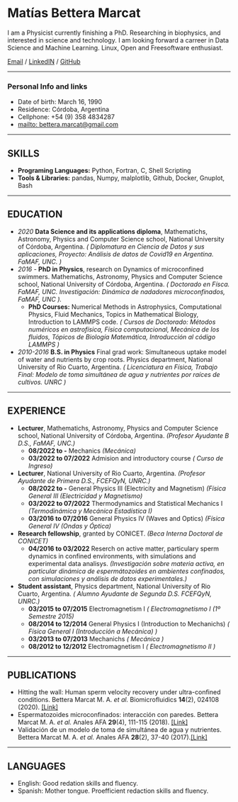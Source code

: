 
# Matías Bettera Marcat

I am a Physicist currently finishing a PhD. Researching in biophysics, and interested in science and technology. I am looking forward a carreer in Data Science and Machine Learning. Linux, Open and Freesoftware enthusiast. <br>

[Email](mailto:bettera.marcat@gmail.com) / [LinkedIN](www.linkedin.com/in/matias-bettera-marcat-3897131b) / [GitHub](https://github.com/mbetteram)

---

### Personal Info and links

 - Date of birth: March 16, 1990
 - Residence: Córdoba, Argentina
 - Cellphone: +54 (9) 358 4834287
 - [mailto: bettera.marcat@gmail.com](mailto:bettera.marcat@gmail.com)


---

##  SKILLS

 - __Programing Languages:__ Python, Fortran, C, Shell Scripting
 - __Tools & Libraries:__ pandas, Numpy, malplotlib, Github, Docker, Gnuplot, Bash


---

##  EDUCATION

 - _2020_ __Data Science and its applications diploma__, Mathematichs, Astronomy, Physics and Computer Science school, National University of Córdoba, Argentina. _( Diplomatura en Ciencia de Datos y sus aplicaciones, Proyecto: Análisis de datos de Covid19 en Argentina. FaMAF, UNC. )_
 - _2016 -_ __PhD in Physics__, research on Dynamics of microconfined swimmers. Mathematichs, Astronomy, Physics and Computer Science school, National University of Córdoba, Argentina. _( Doctorado en Físca. FaMAF, UNC. Investigación: Dinámica de nadadores microconfinados, FaMAF, UNC )._
   - __PhD Courses:__ Numerical Methods in Astrophysics, Computational Physics, Fluid Mechanics, Topics in Mathematical Biology, Introduction to LAMMPS code. _( Cursos de Doctorado: Métodos numéricos en astrofísica, Física computacional, Mecánica de los fluidos, Tópicos de Biología Matemática, Introducción al código LAMMPS )_
 - _2010-2016_ __B.S. in Physics__ Final grad work: Simultaneous uptake model of water and nutrients by crop roots. Physics department, National University of Rio Cuarto, Argentina. _( Licenciatura en Física, Trabajo Final: Modelo de toma simultánea de agua y nutrientes por raíces de cultivos. UNRC )_


---

##  EXPERIENCE

 - __Lecturer__,  Mathematichs, Astronomy, Physics and Computer Science school, National University of Córdoba, Argentina. _(Profesor Ayudante B D.S., FaMAF, UNC.)_
   - __08/2022 to -__ Mechanics _(Mecánica)_
   - __03/2022 to 07/2022__ Admision and introductory course _( Curso de Ingreso)_
 - __Lecturer__, National University of Rio Cuarto, Argentina. _(Profesor Ayudante de Primera D.S., FCEFQyN, UNRC.)_
   - __08/2022 to -__ General Physics III (Electricity and Magnetism) _(Física General III (Electricidad y Magnetismo)_
   - __03/2022 to 07/2022__ Thermodynamics and Statistical Mechanics I _(Termodinámica y Mecánica Estadística I)_
   - __03/2016 to 07/2016__ General Physics IV (Waves and Optics) _(Física General IV (Ondas y Óptica)_
 - __Research fellowship__, granted by  CONICET. _(Beca Interna Doctoral de CONICET)_
   - __04/2016 to 03/2022__ Reserch on active matter, particulary sperm dynamics in confined environments, with simulations and experimental data analisys. _(Investigación sobre materia activa, en particular dinámica de espermátozoides en ambientes confinados, con simulaciones y análisis de datos experimentales.)_
 - __Student assistant__, Physics department, National University of Rio Cuarto, Argentina. _( Alumno Ayudante de Segunda D.S. FCEFQyN, UNRC.)_
   - __03/2015 to 07/2015__ Electromagnetism I _( Electromagnetismo I (1º Semestre 2015)_
   - __08/2014 to 12/2014__ General Physics I (Introduction to Mechanichs) _( Física General I (Introducción a Mecánica) )_
   - __03/2013 to 07/2013__ Mechanichs _( Mecánica )_
   - __08/2012 to 12/2012__ Electromagnetism I  _( Electromagnetismo II )_


---

## PUBLICATIONS

 - Hitting the wall: Human sperm velocity recovery under ultra-confined conditions. Bettera Marcat M. A. _et al._ Biomicrofluidics __14__(2), 024108 (2020). [[Link]](https://doi.org/10.1063/1.5143194)
 - Espermatozoides microconfinados: interacción con paredes. Bettera Marcat M. A. _et al._ Anales AFA __29__(4), 111-115 (2018). [[Link]](https://doi.org/10.31527/analesafa.2018.29.4.111)
 - Validación de un modelo de toma de simultánea de agua y nutrientes. Bettera Marcat M. A. _et al._ Anales AFA __28__(2), 37-40 (2017).[[Link]](https://doi.org/10.31527/analesafa.2017.28.2.37)


---

## LANGUAGES

 - English: Good redation skills and fluency.
 - Spanish: Mother tongue. Proefficient redaction skills and fluency.
